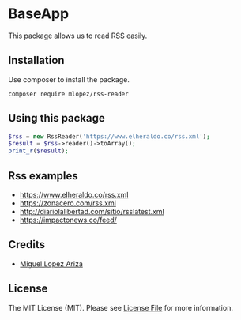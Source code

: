 # BaseApp

This package allows us to read RSS easily.

## Installation

Use composer to install the package.

```
composer require mlopez/rss-reader
```

## Using this package

```php
$rss = new RssReader('https://www.elheraldo.co/rss.xml');
$result = $rss->reader()->toArray();
print_r($result);
```

## Rss examples
- https://www.elheraldo.co/rss.xml
- https://zonacero.com/rss.xml
- http://diariolalibertad.com/sitio/rsslatest.xml
- https://impactonews.co/feed/

## Credits

- [Miguel Lopez Ariza](https://github.com/parrotsoft)


## License

The MIT License (MIT). Please see [License File](LICENSE.md) for more information.
